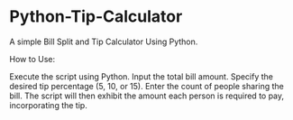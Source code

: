 # Python-Tip-Calculator
A simple Bill Split and Tip Calculator Using Python.

How to Use:

Execute the script using Python.
Input the total bill amount.
Specify the desired tip percentage (5, 10, or 15).
Enter the count of people sharing the bill.
The script will then exhibit the amount each person is required to pay, incorporating the tip.
